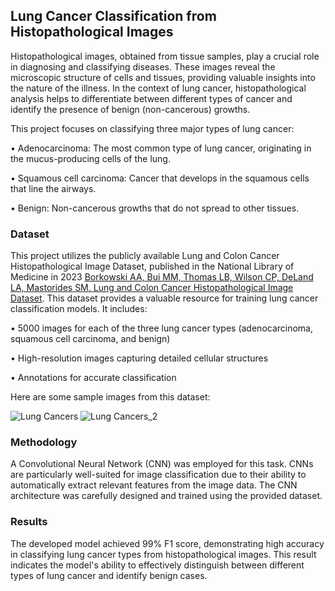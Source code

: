 ## Lung Cancer Classification from Histopathological Images

Histopathological images, obtained from tissue samples, play a crucial role in diagnosing and classifying diseases. These images reveal the microscopic structure of cells and tissues, providing valuable insights into the nature of the illness. In the context of lung cancer, histopathological analysis helps to differentiate between different types of cancer and identify the presence of benign (non-cancerous) growths.

This project focuses on classifying three major types of lung cancer:

• Adenocarcinoma: The most common type of lung cancer, originating in the mucus-producing cells of the lung.

• Squamous cell carcinoma: Cancer that develops in the squamous cells that line the airways.

• Benign: Non-cancerous growths that do not spread to other tissues.

### Dataset

This project utilizes the publicly available Lung and Colon Cancer Histopathological Image Dataset, published in the National Library of Medicine in 2023 [Borkowski AA, Bui MM, Thomas LB, Wilson CP, DeLand LA, Mastorides SM. Lung and Colon Cancer Histopathological Image Dataset](https://arxiv.org/abs/1912.12142v1). This dataset provides a valuable resource for training lung cancer classification models. It includes:

• 5000 images for each of the three lung cancer types (adenocarcinoma, squamous cell carcinoma, and benign) 

• High-resolution images capturing detailed cellular structures

• Annotations for accurate classification

Here are some sample images from this dataset:

![Lung Cancers](https://github.com/user-attachments/assets/88de75bd-ffb0-47d7-8dcc-9e8c143c0ca9)
![Lung Cancers_2](https://github.com/user-attachments/assets/6aedd617-d4d3-472a-aab6-af8254c6dd81)


### Methodology

A Convolutional Neural Network (CNN) was employed for this task. CNNs are particularly well-suited for image classification due to their ability to automatically extract relevant features from the image data. The CNN architecture was carefully designed and trained using the provided dataset. 

### Results

The developed model achieved 99% F1 score, demonstrating high accuracy in classifying lung cancer types from histopathological images. This result indicates the model's ability to effectively distinguish between different types of lung cancer and identify benign cases.
